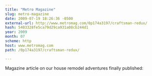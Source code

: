 ```yaml
---
title: "Metro Magazine"
slug: metro-magazine
date: 2009-07-19 18:26:36 -0500
external-url: http://www.metromag.com/0p174a3197/craftsman-redux/
hash: 5403328fe5ca79d29ca931a08cb244d1
year: 2009
month: 07
scheme: http
host: www.metromag.com
path: /0p174a3197/craftsman-redux/

---
```


Magazine article on our house remodel adventures finally published: 

